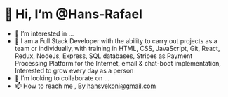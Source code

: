 # 👋 Hi, I’m @Hans-Rafael

- 👀 I’m interested in ...
- 🌱 I am a Full Stack Developer with the ability to carry out projects as a team or individually, with training in HTML, CSS, JavaScript, Git, React, Redux, NodeJs, Express, SQL databases, Stripes as Payment Processing Platform for the Internet, email & chat-boot implementation, Interested to grow every day as a person
- 💞️ I’m looking to collaborate on ...
- 📫 How to reach me , By hansvekoni@gmail.com

<!---
Hans-Rafael/Hans-Rafael is a ✨ special ✨ repository because its `README.md` (this file) appears on your GitHub profile.
You can click the Preview link to take a look at your changes.
--->
